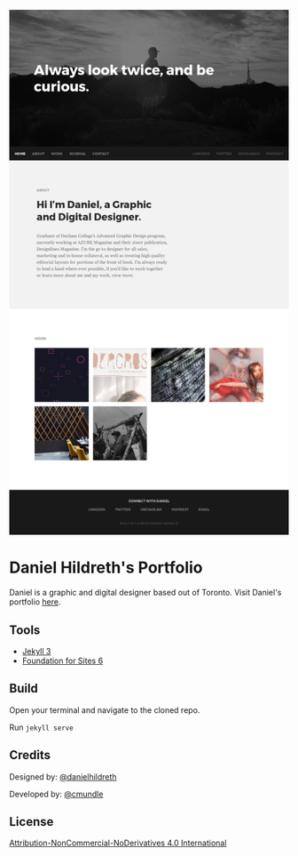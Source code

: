 ![Screenshot of Daniel's Portfolio](/img/screenshot-index.jpg)
# Daniel Hildreth's Portfolio
Daniel is a graphic and digital designer based out of Toronto. Visit Daniel's portfolio [here](http://danielhildreth.com).

## Tools
- [Jekyll 3](http://jekyllrb.com)
- [Foundation for Sites 6](http://foundation.zurb.com/sites.html)

## Build
Open your terminal and navigate to the cloned repo.

Run ``` jekyll serve ```

## Credits
Designed by: [@danielhildreth](https://github.com/danielhildreth)

Developed by: [@cmundle](https://github.com/danielhildreth)

## License
[Attribution-NonCommercial-NoDerivatives 4.0 International](https://creativecommons.org/licenses/by-nc-nd/4.0/)
